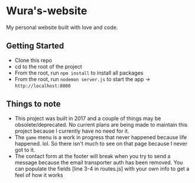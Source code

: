 # Wura's-website
My personal website built with love and code.


## Getting Started
- Clone this repo
- cd to the root of the project
- From the root, run `npm install` to install all packages
- From the root, run `nodemon server.js` to start the app -> `http://localhost:8000`

## Things to note
- This project was built in 2017 and a couple of things may be obsolete/deprecated. No current plans are being made to maintain this project because I currently have no need for it.
- The `game` menu is a work in progress that never happened because life happened. lol. So there isn't much to see on that page because I never got to it.
- The contact form at the footer will break when you try to send a message because the email transporter auth has been removed. You can populate the fields [line 3-4 in routes.js] with your own info to get a feel of how it works
